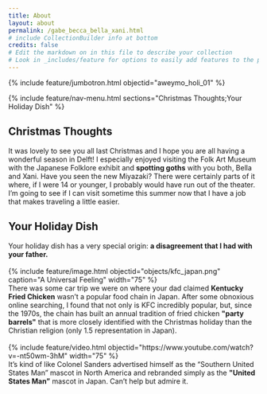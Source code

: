 ```yaml
---
title: About
layout: about
permalink: /gabe_becca_bella_xani.html
# include CollectionBuilder info at bottom
credits: false
# Edit the markdown on in this file to describe your collection
# Look in _includes/feature for options to easily add features to the page
---
```


{% include feature/jumbotron.html objectid="aweymo_holi_01" %}

{% include feature/nav-menu.html sections="Christmas Thoughts;Your Holiday Dish" %}

## Christmas Thoughts

<div class="p4">
It was lovely to see you all last Christmas and I hope you are all having a wonderful season in Delft! I especially enjoyed visiting the Folk Art Museum with the Japanese Folklore exhibit and <b>spotting goths</b> with you both, Bella and Xani. Have you seen the new Miyazaki? There were certainly parts of it where, if I were 14 or younger, I probably would have run out of the theater. 
</div>
<div class="p4">
I’m going to see if I can visit sometime this summer now that I have a job that makes traveling a little easier. 
</div>

## Your Holiday Dish

<div class="p4">
Your holiday dish has a very special origin: <b>a disagreement that I had with your father.</b> 
</div>
<br>
{% include feature/image.html objectid="objects/kfc_japan.png" caption="A Universal Feeling" width="75" %}
<br>
<div class="p4">
There was some car trip we were on where your dad claimed <b>Kentucky Fried Chicken</b> wasn’t a popular food chain in Japan. After some obnoxious online searching, I found that not only is KFC incredibly popular, but, since the 1970s, the chain has built an annual tradition of fried chicken <b>"party barrels"</b> that is more closely identified with the Christmas holiday than the Christian religion (only 1.5 representation in Japan).  
</div>
<br>
{% include feature/video.html objectid="https://www.youtube.com/watch?v=-nt50wm-3hM" width="75" %}
<br>
<div class="p4">
It’s kind of like Colonel Sanders advertised himself as the “Southern United States Man” mascot in North America and rebranded simply as the <b>"United States Man”</b> mascot in Japan. Can’t help but admire it. 
</div>
<br>